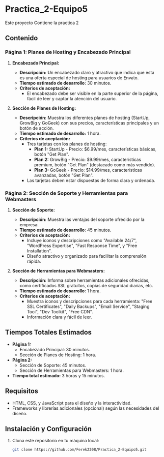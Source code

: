 # Practica_2-Equipo5
Este proyecto Contiene la practica 2

## Contenido

### Página 1: Planes de Hosting y Encabezado Principal

1. **Encabezado Principal:**
   - **Descripción:** Un encabezado claro y atractivo que indica que esta es una oferta especial de hosting para usuarios de Envato.
   - **Tiempo estimado de desarrollo:** 30 minutos.
   - **Criterios de aceptación:**
     - El encabezado debe ser visible en la parte superior de la página, fácil de leer y captar la atención del usuario.

2. **Sección de Planes de Hosting:**
   - **Descripción:** Muestra los diferentes planes de hosting (StartUp, GrowBig y GoGeek) con sus precios, características principales y un botón de acción.
   - **Tiempo estimado de desarrollo:** 1 hora.
   - **Criterios de aceptación:**
     - Tres tarjetas con los planes de hosting:
       - **Plan 1:** StartUp - Precio: $6.99/mes, características básicas, botón "Get Plan".
       - **Plan 2:** GrowBig - Precio: $9.99/mes, características premium, botón "Get Plan" (destacado como más vendido).
       - **Plan 3:** GoGeek - Precio: $14.99/mes, características avanzadas, botón "Get Plan".
     - Las tarjetas deben estar dispuestas de forma clara y ordenada.

### Página 2: Sección de Soporte y Herramientas para Webmasters

1. **Sección de Soporte:**
   - **Descripción:** Muestra las ventajas del soporte ofrecido por la empresa.
   - **Tiempo estimado de desarrollo:** 45 minutos.
   - **Criterios de aceptación:**
     - Incluye íconos y descripciones como "Available 24/7", "WordPress Expertise", "Fast Response Time", y "Free Installation".
     - Diseño atractivo y organizado para facilitar la comprensión rápida.

2. **Sección de Herramientas para Webmasters:**
   - **Descripción:** Informa sobre herramientas adicionales ofrecidas, como certificados SSL gratuitos, copias de seguridad diarias, etc.
   - **Tiempo estimado de desarrollo:** 1 hora.
   - **Criterios de aceptación:**
     - Muestra íconos y descripciones para cada herramienta: "Free SSL Certificates", "Daily Backups", "Email Service", "Staging Tool", "Dev Toolkit", "Free CDN".
     - Información clara y fácil de leer.

## Tiempos Totales Estimados

- **Página 1:**
  - Encabezado Principal: 30 minutos.
  - Sección de Planes de Hosting: 1 hora.
- **Página 2:**
  - Sección de Soporte: 45 minutos.
  - Sección de Herramientas para Webmasters: 1 hora.
- **Tiempo total estimado:** 3 horas y 15 minutos.

## Requisitos

- HTML, CSS, y JavaScript para el diseño y la interactividad.
- Frameworks y librerías adicionales (opcional) según las necesidades del diseño.

## Instalación y Configuración

1. Clona este repositorio en tu máquina local:
   ```bash
   git clone https://github.com/Ferek2308/Practica_2-Equipo5.git